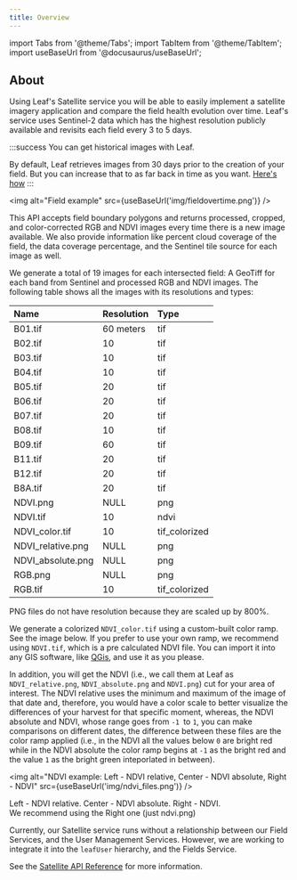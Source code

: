 ```yaml
---
title: Overview
---
```


import Tabs from '@theme/Tabs';
import TabItem from '@theme/TabItem';
import useBaseUrl from '@docusaurus/useBaseUrl';

## About

Using Leaf's Satellite service you will be able to easily implement a satellite
imagery application and compare the field health evolution over time. Leaf's
service uses Sentinel-2 data which has the highest resolution publicly available
and revisits each field every 3 to 5 days.

:::success You can get historical images with Leaf.

By default, Leaf retrieves images from 30 days prior to the creation of your
field. But you can increase that to as far back in time as you want.
[Here's how](/docs/docs/satellite_endpoints#post-fields)
:::

<img alt="Field example" src={useBaseUrl('img/fieldovertime.png')} />

This API accepts field boundary polygons and returns processed, cropped, and color-corrected RGB and NDVI images every time there is a new image available.
We also provide information like percent cloud coverage of the field, the data coverage percentage, and the Sentinel tile source for each image as well.

We generate a total of 19 images for each intersected field: A GeoTiff for each band from Sentinel and processed RGB and NDVI images.
The following table shows all the images with its resolutions and types:

| Name              | Resolution | Type          |
|:------------------|:-----------|:--------------|
| B01.tif           | 60 meters  | tif           |
| B02.tif           | 10         | tif           |
| B03.tif           | 10         | tif           |
| B04.tif           | 10         | tif           |
| B05.tif           | 20         | tif           |
| B06.tif           | 20         | tif           |
| B07.tif           | 20         | tif           |
| B08.tif           | 10         | tif           |
| B09.tif           | 60         | tif           |
| B11.tif           | 20         | tif           |
| B12.tif           | 20         | tif           |
| B8A.tif           | 20         | tif           |
| NDVI.png          | NULL       | png           |
| NDVI.tif          | 10         | ndvi          |
| NDVI_color.tif    | 10         | tif_colorized |
| NDVI_relative.png | NULL       | png           |
| NDVI_absolute.png | NULL       | png           |
| RGB.png           | NULL       | png           |
| RGB.tif           | 10         | tif_colorized |

PNG files do not have resolution because they are scaled up by 800%.

We generate a colorized `NDVI_color.tif` using a custom-built color ramp. See
the image below. If you prefer to use your own ramp, we recommend using `NDVI.tif`,
which is a pre calculated NDVI file. You can import it into any GIS software,
like [QGis][4], and use it as you please.

In addition, you will get the NDVI (i.e., we call them at Leaf as `NDVI_relative.png`, `NDVI_absolute.png` and `NDVI.png`)  cut for your area of interest. The NDVI relative uses the minimum and maximum of the image of that date and, therefore, you would have a color scale to better visualize the differences of your harvest for that specific moment, whereas, the NDVI absolute and NDVI, whose range goes from `-1 `to `1`, you can make comparisons on different dates, the difference between these files are the color ramp applied (i.e., in the NDVI all the values below `0` are bright red while in the NDVI absolute the color ramp begins at `-1` as the bright red and the value `1` as the bright green inteporlated in between).

<img alt="NDVI example: Left - NDVI relative, Center - NDVI absolute, Right - NDVI" src={useBaseUrl('img/ndvi_files.png')} />

Left - NDVI relative. Center - NDVI absolute. Right - NDVI.  
We recommend using the Right one (just ndvi.png)

Currently, our Satellite service runs without a relationship between our Field Services, and the User Management Services.
However, we are working to integrate it into the `leafUser` hierarchy, and the Fields Service.

See the [Satellite API Reference][satellite_endpoints] for more information.

[satellite_endpoints]: satellite_endpoints.md
[4]: https://www.qgis.org/en/site/
